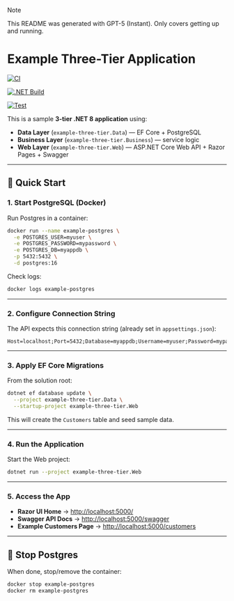 > [!NOTE]
> This README was generated with GPT-5 (Instant). Only covers getting up and running.

# Example Three-Tier Application

[![CI](https://github.com/aaanh/dotnet-example-three-tier/actions/workflows/ci.yml/badge.svg)](https://github.com/aaanh/dotnet-example-three-tier/actions/workflows/ci.yaml)

[![.NET Build](https://github.com/aaanh/dotnet-example-three-tier/actions/workflows/dotnet-build.yml/badge.svg)](https://github.com/aaanh/dotnet-example-three-tier/actions/workflows/dotnet-build.yaml)

[![Test](https://github.com/<YOUR_USERNAME>/<YOUR_REPO>/actions/workflows/test.yaml/badge.svg)](https://github.com/<YOUR_USERNAME>/<YOUR_REPO>/actions/workflows/test.yaml)


This is a sample **3-tier .NET 8 application** using:

- **Data Layer** (`example-three-tier.Data`) — EF Core + PostgreSQL  
- **Business Layer** (`example-three-tier.Business`) — service logic  
- **Web Layer** (`example-three-tier.Web`) — ASP.NET Core Web API + Razor Pages + Swagger  

---

## 🚀 Quick Start

### 1. Start PostgreSQL (Docker)
Run Postgres in a container:

```bash
docker run --name example-postgres \
  -e POSTGRES_USER=myuser \
  -e POSTGRES_PASSWORD=mypassword \
  -e POSTGRES_DB=myappdb \
  -p 5432:5432 \
  -d postgres:16
```

Check logs:

```bash
docker logs example-postgres
```

---

### 2. Configure Connection String
The API expects this connection string (already set in `appsettings.json`):

```
Host=localhost;Port=5432;Database=myappdb;Username=myuser;Password=mypassword
```

---

### 3. Apply EF Core Migrations
From the solution root:

```bash
dotnet ef database update \
  --project example-three-tier.Data \
  --startup-project example-three-tier.Web
```

This will create the `Customers` table and seed sample data.

---

### 4. Run the Application
Start the Web project:

```bash
dotnet run --project example-three-tier.Web
```

---

### 5. Access the App
- **Razor UI Home** → [http://localhost:5000/](http://localhost:5000/)  
- **Swagger API Docs** → [http://localhost:5000/swagger](http://localhost:5000/swagger)  
- **Example Customers Page** → [http://localhost:5000/customers](http://localhost:5000/customers)  

---

## 🛑 Stop Postgres
When done, stop/remove the container:

```bash
docker stop example-postgres
docker rm example-postgres
```
